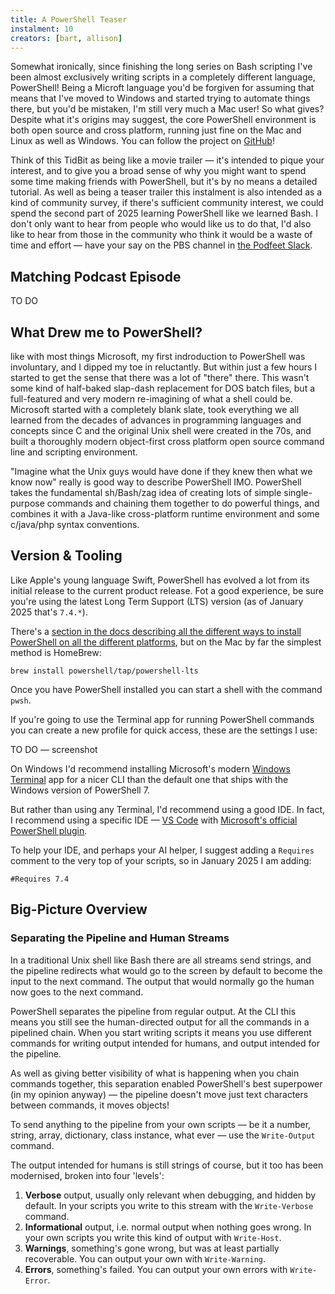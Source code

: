 ```yaml
---
title: A PowerShell Teaser
instalment: 10
creators: [bart, allison]
---
```


Somewhat ironically, since finishing the long series on Bash scripting I've been almost exclusively writing scripts in a completely different language, PowerShell! Being a Microft language you'd be forgiven for assuming that means that I've moved to Windows and started trying to automate things there, but you'd be mistaken, I'm still very much a Mac user! So what gives? Despite what it's origins may suggest, the core PowerShell environment is both open source and cross platform, running just fine on the Mac and Linux as well as Windows. You can follow the project on [GitHub](https://github.com/PowerShell/PowerShell)!

Think of this TidBit as being like a movie trailer — it's intended to pique your interest, and to give you a broad sense of why you might want to spend some time making friends with PowerShell, but it's by no means a detailed tutorial. As well as being a teaser trailer this instalment is also intended as a kind of community survey, if there's sufficient community interest, we could spend the second part of 2025 learning PowerShell like we learned Bash. I don't only want to hear from people who would like us to do that, I'd also like to hear from those in the community who think it would be a waste of time and effort — have your say on the PBS channel in [the Podfeet Slack](https://podfeet.com/slack).

## Matching Podcast Episode

TO DO

## What Drew me to PowerShell?

like with most things Microsoft, my first indroduction to PowerShell was involuntary, and I dipped my toe in reluctantly. But within just a few hours I started to get the sense that there was a lot of "there" there. This wasn't some kind of half-baked slap-dash replacement for DOS batch files, but a full-featured and very modern re-imagining of what a shell could be. Microsoft started with a completely blank slate, took everything we all learned from the decades of advances in programming languages and concepts since C and the original Unix shell were created in the 70s, and built a thoroughly modern object-first cross platform open source command line and scripting environment.

"Imagine what the Unix guys would have done if they knew then what we know now" really is good way to describe PowerShell IMO. PowerShell takes the fundamental sh/Bash/zag idea of creating lots of simple single-purpose commands and chaining them together to do powerful things, and combines it with a Java-like cross-platform runtime environment and some c/java/php syntax conventions.

## Version & Tooling

Like Apple's young language Swift, PowerShell has evolved a lot from its initial release to the current product release. Fot a good experience, be sure you're using the latest Long Term Support (LTS) version (as of January 2025 that's `7.4.*`). 

There's a [section in the docs describing all the different ways to install PowerShell on all the different platforms](https://learn.microsoft.com/en-us/powershell/scripting/install/installing-powershell?view=powershell-7.4), but on the Mac by far the simplest method is HomeBrew:

```
brew install powershell/tap/powershell-lts
```

Once you have PowerShell installed you can start a shell with the command `pwsh`. 

If you're going to use the Terminal app for running PowerShell commands you can create a new profile for quick access, these are the settings I use:

TO DO — screenshot

On Windows I'd recommend installing Microsoft's modern [Windows Terminal](https://apps.microsoft.com/detail/9n0dx20hk701?hl=en-us&gl=US) app for a nicer CLI than the default one that ships with the Windows version of PowerShell 7.

But rather than using any Terminal, I'd recommend using a good IDE. In fact, I recommend using a specific IDE — [VS Code](https://code.visualstudio.com/) with [Microsoft's official PowerShell plugin](https://github.com/PowerShell/vscode-powershell).

To help your IDE, and perhaps your AI helper, I suggest adding a `Requires` comment to the very top of your scripts, so in January 2025 I am adding:

```
#Requires 7.4
```

## Big-Picture Overview

### Separating the Pipeline and Human Streams

In a traditional Unix shell like Bash there are all streams send strings, and the pipeline redirects what would go to the screen by default to become the input to the next command. The output that would normally go the human now goes to the next command. 

PowerShell separates the pipeline from regular output. At the CLI this means you still see the human-directed output for all the commands in a pipelined chain. When you start writing scripts it means you use different commands for writing output intended for humans, and output intended for the pipeline.

As well as giving better visibility of what is happening when you chain commands together, this separation enabled PowerShell's best superpower (in my opinion anyway) — the pipeline doesn't move just text characters between commands, it moves objects!

To send anything to the pipeline from your own scripts — be it a number, string, array, dictionary, class instance, what ever — use the `Write-Output` command.

The output intended for humans is still strings of course, but it too has been modernised, broken into four 'levels':

1. **Verbose** output, usually only relevant when debugging, and hidden by default. In your scripts you write to this stream with the `Write-Verbose` command. 
2. **Informational** output, i.e. normal output when nothing goes wrong. In your own scripts you write this kind of output with `Write-Host`.
3. **Warnings**, something's gone wrong, but was at least partially recoverable. You can output your own with `Write-Warning`. 
4. **Errors**, something's failed. You can output your own errors with `Write-Error`.
